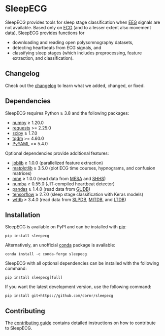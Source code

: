 # SleepECG
SleepECG provides tools for sleep stage classification when [EEG](https://en.wikipedia.org/wiki/Electroencephalography) signals are not available. Based only on [ECG](https://en.wikipedia.org/wiki/Electrocardiography) (and to a lesser extent also movement data), SleepECG provides functions for

- downloading and reading open polysomnography datasets,
- detecting heartbeats from ECG signals, and
- classifying sleep stages (which includes preprocessing, feature extraction, and classification).

## Changelog
Check out the [changelog](https://github.com/cbrnr/sleepecg/blob/main/CHANGELOG.md) to learn what we added, changed, or fixed.

## Dependencies
SleepECG requires Python ≥ 3.8 and the following packages:

- [numpy](http://www.numpy.org/) ≥ 1.20.0
- [requests](https://requests.readthedocs.io/en/latest/) >= 2.25.0
- [scipy](https://scipy.org/) ≥ 1.7.0
- [tqdm](https://tqdm.github.io/) >= 4.60.0
- [PyYAML](https://pyyaml.org/) >= 5.4.0

Optional dependencies provide additional features:

- [joblib](https://joblib.readthedocs.io/en/latest/) ≥ 1.0.0 (parallelized feature extraction)
- [matplotlib](https://matplotlib.org/) ≥ 3.5.0 (plot ECG time courses, hypnograms, and confusion matrices)
- [mne](https://mne.tools/stable/index.html) ≥ 1.0.0 (read data from [MESA](https://sleepdata.org/datasets/mesa) and [SHHS](https://sleepdata.org/datasets/shhs))
- [numba](https://numba.pydata.org/) ≥ 0.55.0 (JIT-compiled heartbeat detector)
- [pandas](https://pandas.pydata.org/) ≥ 1.4.0 (read data from [GUDB](https://berndporr.github.io/ECG-GUDB))
- [tensorflow](https://www.tensorflow.org/) ≥ 2.7.0 (sleep stage classification with Keras models)
- [wfdb](https://github.com/MIT-LCP/wfdb-python/) ≥ 3.4.0 (read data from [SLPDB](https://physionet.org/content/slpdb), [MITDB](https://physionet.org/content/mitdb), and [LTDB](https://physionet.org/content/ltdb))

## Installation
SleepECG is available on PyPI and can be installed with [pip](https://pip.pypa.io/en/stable/):

```
pip install sleepecg
```

Alternatively, an unofficial [conda](https://docs.conda.io/en/latest/) package is available:

```
conda install -c conda-forge sleepecg
```

SleepECG with all optional dependencies can be installed with the following command:

```
pip install sleepecg[full]
```

If you want the latest development version, use the following command:

```
pip install git+https://github.com/cbrnr/sleepecg
```

## Contributing
The [contributing guide](https://github.com/cbrnr/sleepecg/blob/main/CONTRIBUTING.md) contains detailed instructions on how to contribute to SleepECG.
